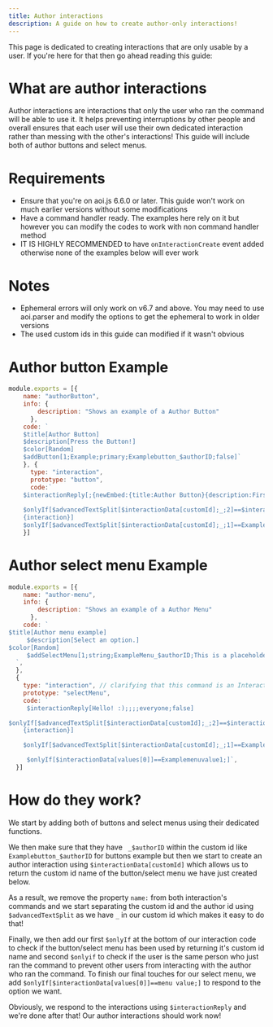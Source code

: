 ```yaml
---
title: Author interactions
description: A guide on how to create author-only interactions!
---
```


This page is dedicated to creating interactions that are only usable by a user. If you're here for that then go ahead reading this guide:

# What are author interactions
Author interactions are interactions that only the user who ran the command will be able to use it. It helps preventing interruptions by other people and overall ensures that each user will use their own dedicated interaction rather than messing with the other's interactions! This guide will include both of author buttons and select menus.

# Requirements
* Ensure that you're on aoi.js 6.6.0 or later. This guide won't work on much earlier versions without some modifications
* Have a command handler ready. The examples here rely on it but however you can modify the codes to work with non command handler method
* IT IS HIGHLY RECOMMENDED to have `onInteractionCreate` event added otherwise none of the examples below will ever work


# Notes
* Ephemeral errors will only work on v6.7 and above. You may need to use aoi.parser and modify the options to get the ephemeral to work in older versions
* The used custom ids in this guide can modified if it wasn't obvious

# Author button Example
```js
module.exports = [{
    name: "authorButton",
    info: {
        description: "Shows an example of a Author Button"
      },
    code: `
    $title[Author Button]
    $description[Press the Button!]
    $color[Random]
    $addButton[1;Example;primary;Examplebutton_$authorID;false]`
    }, {
      type: "interaction",
      prototype: "button",
      code:`
    $interactionReply[;{newEmbed:{title:Author Button}{description:First Page.}{color:Random}}]
    
    $onlyIf[$advancedTextSplit[$interactionData[customId];_;2]==$interactionData[author.id];You're not the author of this command! {ephemeral}
    {interaction}]
    $onlyIf[$advancedTextSplit[$interactionData[customId];_;1]==Examplebutton;]`
    }]
```

# Author select menu Example
```js
module.exports = [{
    name: "author-menu",
    info: {
        description: "Shows an example of a Author Menu"
      },
    code: `
$title[Author menu example]
     $description[Select an option.]
$color[Random]
     $addSelectMenu[1;string;ExampleMenu_$authorID;This is a placeholder!;1;1;false;A Option:Description of option B:Examplemenuvalue1:false;B Option:Description of option B:andAnotherCustomID:true]
  `,
  },
  {
    type: "interaction", // clarifying that this command is an Interaction
    prototype: "selectMenu",
    code: `
     $interactionReply[Hello! :);;;;everyone;false]

$onlyIf[$advancedTextSplit[$interactionData[customId];_;2]==$interactionData[author.id];You're not the author of this command! {ephemeral}
    {interaction}]

    $onlyIf[$advancedTextSplit[$interactionData[customId];_;1]==ExampleMenu;]

     $onlyIf[$interactionData[values[0]]==Examplemenuvalue1;]`,
  }]
```

# How do they work?
We start by adding both of buttons and select menus using their dedicated functions.

We then make sure that they have ` _$authorID` within the custom id like `Examplebutton_$authorID` for buttons example but then we start to create an author interaction using `$interactionData[customId]` which allows us to return the custom id name of the button/select menu we have just created below.

As a result, we remove the property `name:` from both interaction's commands and we start separating the custom id and the author id using `$advancedTextSplit` as we have `_` in our custom id which makes it easy to do that!

Finally, we then add our first `$onlyIf` at the bottom of our interaction code to check if the button/select menu has been used by returning it's custom id name and second `$onlyif` to check if the user is the same person who just ran the command to prevent other users from interacting with the author who ran the command. To finish our final touches for our select menu, we add `$onlyIf[$interactionData[values[0]]==menu value;]` to respond to the option we want.

Obviously, we respond to the interactions using `$interactionReply` and we're done after that! Our author interactions should work now!